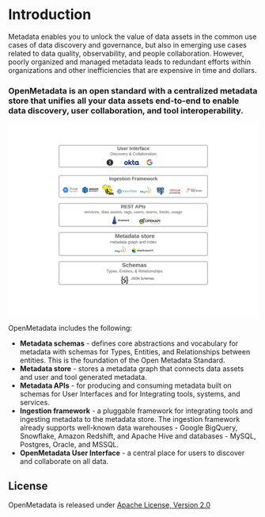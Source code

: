 # Introduction

Metadata enables you to unlock the value of data assets in the common use cases of data discovery and governance, but also in emerging use cases related to data quality, observability, and people collaboration. However, poorly organized and managed metadata leads to redundant efforts within organizations and other inefficiencies that are expensive in time and dollars.  


### **OpenMetadata is an open standard with a centralized metadata store that unifies all your data assets end-to-end to enable data discovery, user collaboration, and tool interoperability.**

![](.gitbook/assets/openmetadata-overview%20%281%29.png)

OpenMetadata includes the following:

* **Metadata schemas** - defines core abstractions and vocabulary for metadata with schemas for Types, Entities, and Relationships between entities. This is the foundation of the Open Metadata Standard.
* **Metadata store** - stores a metadata graph that connects data assets and user and tool generated metadata.
* **Metadata APIs** - for producing and consuming metadata built on schemas for User Interfaces and for Integrating tools, systems, and services.
* **Ingestion framework** - a pluggable framework for integrating tools and ingesting metadata to the metadata store. The ingestion framework already supports well-known data warehouses - Google BigQuery, Snowflake, Amazon Redshift, and Apache Hive and databases - MySQL, Postgres, Oracle, and MSSQL.
* **OpenMetadata User Interface** - a central place for users to discover and collaborate on all data.

## License

OpenMetadata is released under [Apache License, Version 2.0](http://www.apache.org/licenses/LICENSE-2.0)

